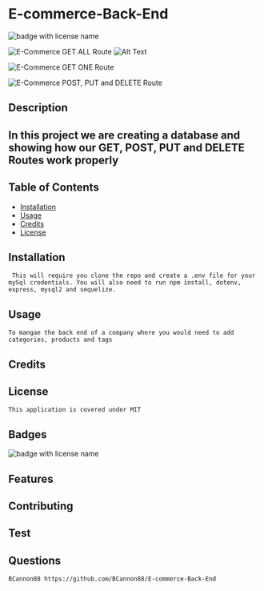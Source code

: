 # E-commerce-Back-End

 <img src="https://img.shields.io/badge/mybadge-MIT-blue" alt="badge with license name"/>

 ![E-Commerce GET ALL Route](https://www.youtube.com/watch?v=f5etiQ4NZVo)
 ![Alt Text](https://github.com/BCannon88/E-commerce-Back-End/blob/4bb07fe1eb748fee20885b30eaf62c2d649b0b58/assets/Challenge%2013%20GET%20ALL%20Routes%20for%20category,%20product%20and%20tag.gif)



 ![E-Commerce GET ONE Route](https://www.youtube.com/watch?v=UF4eHrxi-bk)

 ![E-Commerce POST, PUT and DELETE Route](https://www.youtube.com/watch?v=tMZkMVPdsuY)


  ## Description

  ## In this project we are creating a database and showing how our GET, POST, PUT and DELETE Routes work properly

  ## Table of Contents        
   * [Installation](#Installation)
   * [Usage](#Usage)       
   * [Credits](#Credits)       
   * [License](#License)   
       
   ## Installation

     This will require you clone the repo and create a .env file for your mySql credentials. You will also need to run npm install, dotenv, express, mysql2 and sequelize.       

   ## Usage

    To mangae the back end of a company where you would need to add categories, products and tags       

   ## Credits

           

   ## License

    This application is covered under MIT       

   ## Badges

   <img src="https://img.shields.io/badge/mybadge-MIT-blue" alt="badge with license name"/>      
 
   ## Features

           

   ## Contributing

           

   ## Test

        
    
   ## Questions
    BCannon88 https://github.com/BCannon88/E-commerce-Back-End
